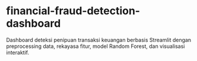 # financial-fraud-detection-dashboard
Dashboard deteksi penipuan transaksi keuangan berbasis Streamlit dengan preprocessing data, rekayasa fitur, model Random Forest, dan visualisasi interaktif.
